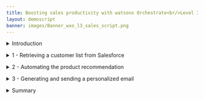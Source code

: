 ```yaml
---
title: Boosting sales productivity with watsonx Orchestrate<br/>Level 3 Sales demo
layout: demoscript
banner: images/Banner_wxo_l3_sales_script.png
---
```


<span id="top"></span>

<details markdown="1">

<summary>Introduction</summary>

Today I want to show you how watsonx Orchestrate uses conversational AI to help your sales professionals be more productive and close more business. 

Typically insurance sales agents spend their time across many tasks while constantly context switching between multiple applications to do their jobs. A large part of any successful insurance seller's time should be spent servicing existing clients, but an important part of being a great sales agent is finding new business and building pipeline.

Prior to watsonx Orchestrate, agents in this insurance office dedicated a few hours per week to sending prospecting emails for upsell and cross-sell opportunities, as well as building pipeline. To do this, a typical insurance seller would: 
1.	Search Salesforce for customers that meet certain cross-sell criteria.
2.	Determine the best cross-sell products to offer each customer.
3.	Send a personalized email to each customer.

Unfortunately, agents in this office are facing a number of challenges that prevent them from performing at their best:
- Searching their Salesforce system effectively for sales opportunities is time consuming and requires a lot of skill... skills that not everyone on the team possesses, especially new hires who need to be trained.
- Matching customer circumstances to the most optimal and competitive products is time consuming and requires expert product knowledge. The information about products, customers, and policies is spread over multiple systems and spreadsheets.
- Multiple systems and applications are used to perform customer outreach (Salesforce, Outlook, etc). It takes time to switch between these applications to find the required information. Data is copied and pasted between applications and inevitably errors are made.
- There isn't time to create a personalized email for each customer so instead, sellers use templates, but they know that the emails that are produced this way are often ignored by their customers.   

Let's look at how this prospecting work can be done more effectively with watsonx Orchestrate.
- We’ll use a chat interface to extract data from SalesForce that leverages a pre-configured search to find customers with recent life events.
- We’ll match these customers to the most suitable and competitive products using an AI-infused automation that represents the digitized business knowledge of a product expert. 
- Instead of using an email template, we’ll feed the customer information and the products details into a generative AI model. This model will draft a prospecting email that a human-in-the-loop can review and edit with any specific information for this customer.
- Finally, we’ll automate the creation and dispatch of the email, but we won’t have to open Outlook and copy over email addresses, email text or product info.  <br/><br/>

Let's get started.

<br/>
</details>

<p/>

<details markdown="1">

<summary>1 - Retrieving a customer list from Salesforce</summary>

<br/>

| **1.1** | **Invoke a Salesforce skill using natural language** |
| :--- | :--- |
| **Narration** | A common task for an insurance agent is to periodically search their Salesforce system for customers with recent life events that are good candidates to receive upsell/cross-sell offers. For example, the birth of a child or death of a parent often brings focus to life insurance coverage, and so on. Traditionally, this task involves creating custom Salesforce reports and downloading them for manual and offline review by a sales agent.<br/><br/> How does this play out with an insurance company using watsonx Orchestrate? An agent invokes a Salesforce search using a simple natural language phrase like: "Write an upsell email to my customers", IBM watsonx Orchestrate uses AI to understand this agent's intent and performs the correct action, even when the request phrase is ambiguous.|
| **Action** &nbsp; 1.1.1 | Perform the following steps: <br/><br/>1. Enter the command **Write an upsell email to my customers**<br/> 2. Click the **Send arrow**.<br/><img src="images/1-1-1.png" width="800" /> <br/>**Note:** if you get **No skill matches your request** try rephrasing your question. Also, ensure you have selected **Team skills** from the menu bar at the top of the screen. 
| **Narration** | IBM watsonx Orchestrate runs the Salesforce task by connecting to a back-end API that retrieves a list of customers with recent life events. The retrieved customer data is neatly displayed in a table within watsonx Orchestrate's chat interface.<br/><br/>The agent reviews the list of customers and pursues a cross-sell opportunity with John Collins, who has a child that recently turned twenty-five. For this product, turning twenty-five is a milestone requiring children to acquire independent health insurance coverage. (Other states and countries set different age limits for various family milestones).|
| **Action** &nbsp; 1.1.2 | Perform the following steps: <br/><br/>1.Select the radio button associated with **John Collins** (1) from the table <br/> 2. Click the **Apply** button in the chat window (you may have to scroll down to see the button). <br/> <img src="images/1-1-2.png" width="800" /> |

<br/>

**[Go to top](#place1)**

<br/><br/>

</details>

<p/>

<details markdown="1">

<summary>2 - Automating the product recommendation</summary>

<br/>

| **2.1** | **Identify products for cross-sell / upsell** |
| :--- | :--- |
| **Narration** | Next, the agent needs to determine which products to recommend for John based on his circumstances and recent life event.<br/><br/> The customer details from Salesforce are automatically submitted into watsonx Orchestrate's built-in decision engine and the upsell recommendations are displayed. Behind the scenes, the decision engine applied business logic that took into account many different attributes specific to this customer (**John Collins**), such as his child’s age, pre-existing conditions, and current coverage. Then the AI product recommendation criteria determined the best products to suggest.<br/><br/>In this case, the decision engine recommended the **Silver-level Marketplace Plan**, and based on this, it has also created a prompt that will be submitted into the generative AI model to create the email. The product choice is highlighted to the agent for improved clarity, and as you can see, the agent has some control over the prompt and may adjust it if required. | 
| **Action** &nbsp; 2.1.1 | Perform the following steps: <br/><br/>1. Highlight the product recommendation<br/>2. Review the prompt created by the decision skill for the selected customer, based on their circumstances.<br/>3. Optionally, adjust the discount in the prompt by changing **15%**, to **20%**, as indicated by the arrow<br/>4. Click **Apply**<br/><img src="images/2-1-1.png" width="800" /> |

<br/>

**[Go to top](#place1)**

<br/><br/>

</details>

<p/>

<details markdown="1">

<summary>3 - Generating and sending a personalized email</summary>

<br/>

| **3.1** | **Use generative AI to write a personalized email for the client** |
| :--- | :--- |
| **Narration** | Personalized emails increase the likelihood of conversion. IBM watsonx Orchestrate uses one of IBM's Large Language Models (LLM's), built on the watsonx.ai platform. This model generates a personalized email for the selected customer. Perfecting the AI prompt to generate a properly formatted email is typically a time-consuming activity. To make this faster and repeatable for insurance sellers, watsonx Orchestrate used its embedded decision skill to create the prompt, but the agent still has control over all the parameters used to generate the email.<br/><br/>The agent may have adjusted the prompt in the previous step, but now we are ready to submit all of the parameters into the LLM. These parameters control the length of the generated email, the model used, and some further tuning parameters. |
| **Action** &nbsp; 3.1.1 | Perform the following steps to submit the request to the LLM:<br/><br/>1. Optionally, click on **Show all fields** to reveal all the LLM parameters (changing these parameters is not recommended).<br/>2. Click **Apply** and the prompt will be submitted into the generative AI model. (Note: email generation will take approx 30 seconds to complete). <br/><img src="images/3-1-1.png" width="800" /> |

<br/>

| **3.2** | **Use watsonx Orchestrate's built-in Microsoft Outlook skill to send a personalized email to the client** |
| :--- | :--- |
| **Narration** | IBM watsonx Orchestrate launches its out-of-the-box Outlook skill and pre-fills an email with the contact details for **John Collins** and the generated email content containing the proposal. The insurance seller can now review the generated content for accuracy and add any further information to ensure the proposal is relevant to the customer. <br/><br/>The IBM provided generative AI models are specifically trained on curated data to produce output suitable for business purposes, but it is still important for an agent to review it. This 'human in the loop" approach is vital, clients want to save time by leveraging AI to generate the bulk of the content, but they still want their agents to have overall control. <br/><br/>Since we're using a built-in skill to handle the Outlook email the agent doesn't need to open their Outlook client, the **To** and **Subject** fields have been pre-populated and the AI-generated text has been inserted into the **content** field.|
| **Action** &nbsp; 3.2.1 | Review the generated email (edit if necessary) and discuss the text generated by watsonx.ai that was automatically inserted into the **Content** field.<br/> <img src="images/3-1-4.png" width="800" /><br/><br/>**Note:** An LLM can be non-deterministic, for the same input prompt it can generate different output, especially if other parameters have been changed. The models are constantly retraining and evolving, so your output may differ from this image. The model used in the demo has not been fine tuned with insurance industry knowledge. Clients deploying these models can fine tune them with product knowledge and provide examples of the content to be generated.|
| **Action** &nbsp; 3.2.2 | Perform the following steps:<br/><br/>1. Change the email address in the **To** field to your own email.<br/>2. Scroll down and click **Apply** at the bottom of the watsonx Orchestrate chat window.<br/><img src="images/3-1-5.png" width="800" /> <br/>IBM watsonx Orchestrate will tell you that the email was sent.<br/> <img src="images/3-1-6.png" width="800" />|

 
<br/>

**[Go to top](#place1)**

<br/><br/>

</details>

<p/>

<details markdown="1">

<summary>Summary</summary>

<br/> 
Using an upsell/cross-sell example, this lab showed how watsonx Orchestrate provides a conversational interface for insurance sales agents to perform their repetitive tasks and reduce the time it takes to complete common business tasks, such as searching through customer relationship management (CRM) reports for sales opportunities.

Product expertise was used to create an automation that provides optimal product recommendations based on client circumstances, and combined these recommendations with client details into a prompt that was submitted into a generative AI model. The result was a client proposal derived from expert product knowledge and accurate client data prepared for the agent for review. 

By providing a catalog of skills, watsonx Orchestrate eliminated the need for this insurance agent to manually move data and context switch between different back-end applications. Watsonx Orchestrate streamlined this agent's work by sequencing a series of skills within a single unified interface, boosting their productivity, reducing errors, and enabling them to focus on higher value work.


**[Go to top](#place1)**

<br/><br/>

</details>